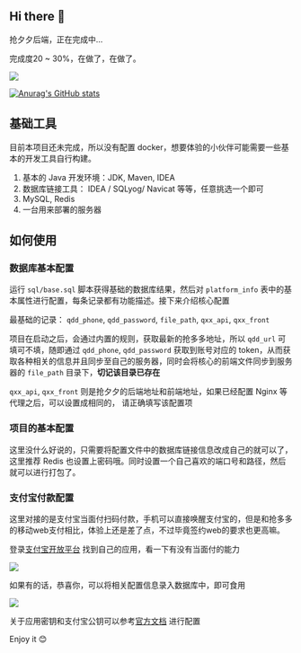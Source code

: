 ## Hi there 👋

抢夕夕后端，正在完成中...

完成度20 ~ 30%，在做了，在做了。

![](https://raw.githubusercontent.com/zhx47/Pic-Go/master/20220106164113.png)

[![Anurag's GitHub stats](https://github-readme-stats.vercel.app/api?username=zhx47&bg_color=30,e96443,904e95&title_color=fff&text_color=fff)](https://github.com/anuraghazra/github-readme-stats)

## 基础工具

目前本项目还未完成，所以没有配置 docker，想要体验的小伙伴可能需要一些基本的开发工具自行构建。

1. 基本的 Java 开发环境：JDK, Maven, IDEA
2. 数据库链接工具： IDEA / SQLyog/ Navicat 等等，任意挑选一个即可
3. MySQL, Redis
4. 一台用来部署的服务器

## 如何使用
### 数据库基本配置

运行 `sql/base.sql` 脚本获得基础的数据库结果，然后对 `platform_info` 表中的基本属性进行配置，每条记录都有功能描述。接下来介绍核心配置

最基础的记录： `qdd_phone`, `qdd_password`, `file_path`, `qxx_api`, `qxx_front`

项目在启动之后，会通过内置的规则，获取最新的抢多多地址，所以 `qdd_url` 可填可不填，随即通过 `qdd_phone`, `qdd_password` 获取到账号对应的 token，从而获取各种相关的信息并且同步至自己的服务器，同时会将核心的前端文件同步到服务器的 `file_path` 目录下，<b>切记该目录已存在</b>

`qxx_api`, `qxx_front` 则是抢夕夕的后端地址和前端地址，如果已经配置 Nginx 等代理之后，可以设置成相同的， 请正确填写该配置项

### 项目的基本配置

这里没什么好说的，只需要将配置文件中的数据库链接信息改成自己的就可以了，这里推荐 Redis 也设置上密码哦。同时设置一个自己喜欢的端口号和路径，然后就可以进行打包了。

### 支付宝付款配置

这里对接的是支付宝当面付扫码付款，手机可以直接唤醒支付宝的，但是和抢多多的移动web支付相比，体验上还是差了点，不过毕竟签约web的要求也更高嘛。

登录[支付宝开放平台](https://open.alipay.com/dev/workspace) 找到自己的应用，看一下有没有当面付的能力

![](https://raw.githubusercontent.com/zhx47/Pic-Go/master/20220106154803.png?token=AOTNIO3QHMWEU5DK2CIDTSLB22PPA)

如果有的话，恭喜你，可以将相关配置信息录入数据库中，即可食用

![](https://raw.githubusercontent.com/zhx47/Pic-Go/master/20220106155329.png?token=AOTNIO72GRYHRNZVGAS7S3DB22QDM)

关于应用密钥和支付宝公钥可以参考[官方文档](https://opendocs.alipay.com/mini/miniu/keytool/create) 进行配置

Enjoy it 😊
